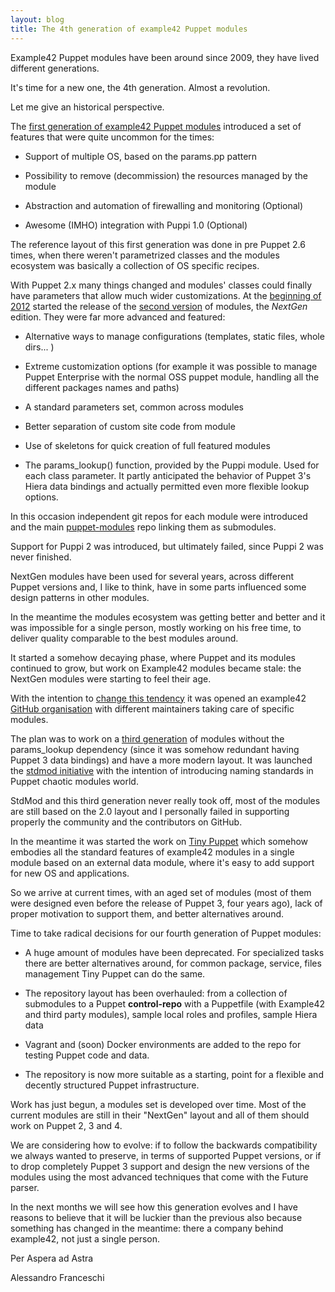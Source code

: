 ```yaml
---
layout: blog
title: The 4th generation of example42 Puppet modules
---
```


Example42 Puppet modules have been around since 2009, they have lived different generations.

It's time for a new one, the 4th generation. Almost a revolution.

Let me give an historical perspective.

The [first generation of example42 Puppet modules](https://github.com/example42/puppet-modules/tree/1.0) introduced a set of features that were quite uncommon for the times:

  - Support of multiple OS, based on the params.pp pattern

  - Possibility to remove (decommission) the resources managed by the module

  - Abstraction and automation of firewalling and monitoring (Optional)

  - Awesome (IMHO) integration with Puppi 1.0 (Optional)

The reference layout of this first generation was done in pre Puppet 2.6 times, when there weren't parametrized classes and the modules ecosystem was basically a collection of OS specific recipes.

With Puppet 2.x many things changed and modules' classes could finally have parameters that allow much wider customizations. At the [beginning of 2012](http://www.example42.com/2012/01/03/the-next-generation-of-example42-puppet-modules/) started the release of the [second version](https://github.com/example42/puppet-modules/tree/2.0) of modules, the *NextGen* edition. They were far more advanced and featured:

  - Alternative ways to manage configurations (templates, static files, whole dirs... )

  - Extreme customization options (for example it was possible to manage Puppet Enterprise with the normal OSS puppet module, handling all the different packages names and paths)

  - A standard parameters set, common across modules

  - Better separation of custom site code from module

  - Use of skeletons for quick creation of full featured modules

  - The params_lookup() function, provided by the Puppi module. Used for each class parameter. It partly  anticipated the behavior of Puppet 3's Hiera data bindings and actually permitted even more flexible lookup options.

In this occasion independent git repos for each module were introduced and the main [puppet-modules](https://github.com/example42/puppet-modules) repo linking them as submodules.

Support for Puppi 2 was introduced, but ultimately failed, since Puppi 2 was never finished.

NextGen modules have been used for several years, across different Puppet versions and, I like to think, have in some parts influenced some design patterns in other modules.

In the meantime the modules ecosystem was getting better and better and it was impossible for a single person, mostly working on his free time, to deliver quality comparable to the best modules around.

It started a somehow decaying phase, where Puppet and its modules continued to grow, but work on Example42 modules became stale: the NextGen modules were starting to feel their age.

With the intention to [change this tendency](http://www.example42.com/2013/09/27/talking-about-evolution/) it was opened an example42 [GitHub organisation](http://www.example42.com/2014/10/13/example42_goes_org/) with different maintainers taking care of specific modules.

The plan was to work on a [third generation](https://github.com/example42/puppet-modules/tree/3.0) of modules without the params_lookup dependency (since it was somehow redundant having Puppet 3 data bindings) and have a more modern layout. It was launched the [stdmod initiative](https://github.com/stdmod) with the intention of introducing naming standards in Puppet chaotic modules world.

StdMod and this third generation never really took off, most of the modules are still based on the 2.0 layout and I personally failed in supporting properly the community and the contributors on GitHub.

In the meantime it was started the work on [Tiny Puppet](http://www.tiny-puppet.com) which somehow embodies all the standard features of example42 modules in a single module based on an external data module, where it's easy to add support for new OS and applications.

So we arrive at current times, with an aged set of modules (most of them were designed even before the release of Puppet 3, four years ago), lack of proper motivation to support them, and better alternatives around.

Time to take radical decisions for our fourth generation of Puppet modules:

  - A huge amount of modules have been deprecated. For specialized tasks there are better alternatives around, for common package, service, files management Tiny Puppet can do the same.

  - The repository layout has been overhauled: from a collection of submodules to a Puppet **control-repo** with a Puppetfile (with Example42 and third party modules), sample local roles and profiles, sample Hiera data

  - Vagrant and (soon) Docker environments are added to the repo for testing Puppet code and data.

  - The repository is now more suitable as a starting, point for a flexible and decently structured Puppet infrastructure.

Work has just begun, a modules set is developed over time. Most of the current modules are still in their "NextGen" layout and all of them should work on Puppet 2, 3 and 4.

We are considering how to evolve: if to follow the backwards compatibility we always wanted to preserve, in terms of supported Puppet versions, or if to drop completely Puppet 3 support and design the new versions of the modules using the most advanced techniques that come with the Future parser.

In the next months we will see how this generation evolves and I have reasons to believe that it will be luckier than the previous also because something has changed in the meantime: there a company behind example42, not just a single person.

Per Aspera ad Astra

Alessandro Franceschi
